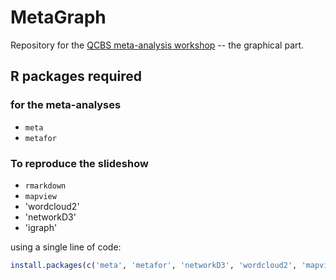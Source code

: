 # MetaGraph

Repository for the [QCBS meta-analysis workshop](http://qcbs.ca/wiki/meta-analysis-workshop) -- the graphical part.


## R packages required

### for the meta-analyses

- `meta`
- `metafor`

### To reproduce the slideshow

- `rmarkdown`
- `mapview`
- 'wordcloud2'
- 'networkD3'
- 'igraph'


using a single line of code:

```r
install.packages(c('meta', 'metafor', 'networkD3', 'wordcloud2', 'mapview', 'rmarkdown', 'igraph'))
```
